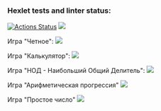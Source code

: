 ### Hexlet tests and linter status:
[![Actions Status](https://github.com/StanislavShein/php-project-lvl1/workflows/hexlet-check/badge.svg)](https://github.com/StanislavShein/php-project-lvl1/actions)
<a href="https://codeclimate.com/github/codeclimate/codeclimate/maintainability"><img src="https://api.codeclimate.com/v1/badges/a99a88d28ad37a79dbf6/maintainability" /></a>

Игра "Четное":
<a href="https://asciinema.org/a/hhBvs3hif0qVoY1gCvLC5z5Zy" target="_blank"><img src="https://asciinema.org/a/hhBvs3hif0qVoY1gCvLC5z5Zy.svg" /></a>

Игра "Калькулятор":
<a href="https://asciinema.org/a/4gtQAGXy2ciGKLtrtrXtFq1gF" target="_blank"><img src="https://asciinema.org/a/4gtQAGXy2ciGKLtrtrXtFq1gF.svg" /></a>

Игра "НОД - Наибольший Общий Делитель":
<a href="https://asciinema.org/a/63Mel2QsuFRk4SvDoqbOixnKT" target="_blank"><img src="https://asciinema.org/a/63Mel2QsuFRk4SvDoqbOixnKT.svg" /></a>

Игра "Арифметическая прогрессия"
<a href="https://asciinema.org/a/h3rvqDhjXrMrlhz0toKA8ydgk" target="_blank"><img src="https://asciinema.org/a/h3rvqDhjXrMrlhz0toKA8ydgk.svg" /></a>

Игра "Простое число"
<a href="https://asciinema.org/a/10sV85r9dqPd53ow16tlEGmxV" target="_blank"><img src="https://asciinema.org/a/10sV85r9dqPd53ow16tlEGmxV.svg" /></a>

